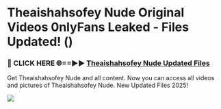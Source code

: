 # Theaishahsofey Nude Original Videos 0nlyFans Leaked - Files Updated! ()

<h3>🔴 CLICK HERE 🌐==►► <a href="https://tinyurl.com/2p9ay9w9" rel="nofollow">Theaishahsofey Nude Updated Files</a></h3>

Get Theaishahsofey Nude and all content. Now you can access all videos and pictures of Theaishahsofey Nude. New Updated Files 2025!

[![](https://i.imgur.com/KQgVmj3.gif)](https://tinyurl.com/2p9ay9w9)
